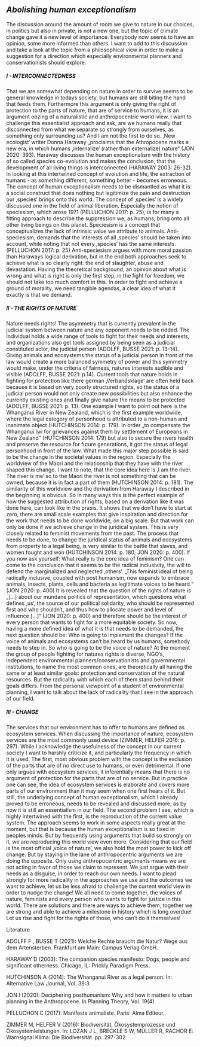 ## *Abolishing human exceptionalism*

The discussion around the amount of room we give to nature in our choices, in politics but also in private, is not a new one, but the topic of climate change gave it a new level of importance. Everybody now seems to have an opinion, some more informed than others. I want to add to this discussion and take a look at the topic from a philosophical view in order to make a suggestion for a direction which especially environmental planners and conservationists should explore.

##### I - INTERCONNECTEDNESS
That we are somewhat depending on nature in order to survive seems to be general knowledge in todays society, but humans are still biting the hand that feeds them. Furthermore this argument is only giving the right of protection to the parts of nature, that are of service to humans, it is an argument oozing of a naturalistic and anthropocentric world-view. 
I want to challenge this essentialist approach and ask, are we humans really that disconnected from what we separate so strongly from ourselves, as something only surrounding us? And I am not the first to do so. ‚New ecologist‘ writer Donna Haraway „proclaims that the Athropocene marks a new era, in which humans ‚internalize‘ (rather than externalize) nature“ (JON 2020: 393). Haraway discusses the human exceptionalism with the history of so called species co-evolution and makes the conclusion, that the development of all living things is interconnected (HARAWAY 2003: 26-32). In looking at this intertwined concept of evolution and life, the extraction of humans - as something different, something better - becomes erroneous. The concept of human exceptionalism needs to be dismantled as what it is: a social construct that does nothing but legitimize the pain and destruction our ‚species‘ brings onto this world. 
The concept of ‚species‘ is a widely discussed one in the field of animal liberation. Especially the notion of speciesism, which arose 1971 (PELLUCHON 2017: p. 25), is for many a fitting approach to describe the suppression we, as humans, bring onto all other living beings on this planet. Speciesism is a concept that conceptualizes the lack of intrinsic value we attribute to animals. Anti-speciesism, demands that the interests of all ‚species' should be taken into account, while noting that not every ‚species‘ has the same interests. (PELLUCHON 2017: p. 25) Anti-speciesism argues with more moral passion than Haraways logical derivation, but in the end both approaches seek to achieve what is so clearly right: the end of slaughter, abuse and devastation.
Having the theoretical background, an opinion about what is wrong and what is right is only the first step, in the fight for freedom, we should not take too much comfort in this. In order to fight and achieve a ground of morality, we need tangible agendas, a clear idea of what it exactly is that we demand.

##### II - THE RIGHTS OF NATURE
Nature needs rights! The asymmetry that is currently prevalent in the judicial system between nature and any opponent needs to be ridded. The Individual holds a wide range of tools to fight for their needs and interests, and organizations also get tools assigned by being seen as a judicial constituted actor, the judicial person (ADOLFF, BUSSE 2021: p. 13-14). Giving animals and ecosystems the status of a judicial person in front of the law would create a more balanced symmetry of power and this symmetry would make, under the criteria of fairness, natures interests audible and visible (ADOLFF, BUSSE 2021: p.14). Current tools that nature holds in fighting for protection like there german ‚Verbandsklage‘ are often held back because it is based on very poorly structured rights, so the status of a judicial person would not only create new possibilities but also enhance the currently existing ones and finally give nature the means to be protected (ADOLFF, BUSSE 2021: p. 13).
One example I want to point out here is the Whanganui River in New Zealand, which is the first example worldwide, where the legal category of personhood is attributed to a non-human and inanimate object (HUTCHINSON 2014: p. 179). In order „to compensate the Whanganui Iwi for grievances against them by settlement of Europeans in New Zealand“ (HUTCHINSON 2014: 179) but also to secure the rivers health and preserve the resource for future generations, it got the status of legal personhood in front of the law. What made this major step possible is said to be the change in the societal values in the region. Especially the worldview of the Maori and the relationship that they have with the river shaped this change. I want to note, that the core idea here is ‚I am the river. The river is me’ so to the Maori the river is not something that can be owned, because it is in fact a part of them (HUTCHINSON 2014: p. 181). The similarity of this worldview and the derivation from Haraway I described in the beginning is obvious. So in many ways this is the perfect example of how the suggested attribution of rights, based on a derivation like it was done here, can look like in the praxis. It shows that we don’t have to start at zero, there are small scale examples that give inspiration and direction for the work that needs to be done worldwide, on a big scale.
But that work can only be done if we achieve change in the juridical system. This is very closely related to feminist movements from the past. The process that needs to be done, to change the juridical status of animals and ecosystems from property to a legal being, is very similar to the battle that slaves, and women fought and won (HUTCHINSON 2014: p. 180; JON 2020: p. 400). If you now ask yourself: What really is the core idea of feminism? One can come to the conclusion that it seems to be the radical inclusivity, the will to defend the marginalized and neglected ‚others‘. „This feminist ideal of being radically inclusive, coupled with post humanism, now expands to embrace animals, insects, plants, cells and bacteria as legitimate voices to be heard.“ (JON 2020: p. 400) It is revealed that the question of the rights of nature is „[…] about our mundane politics of representation, which questions what defines ‚us‘, the source of our political solidarity, who should be represented first and who shouldn’t, and thus how to allocate power and level of influence […]“ (JON 2020: p. 400) and therefore should be the interest of every person that wants to fight for a more equitable society. 
So now, having a more defined idea of what it is that needs to be demanded, the next question should be: Who is going to implement the changes? If the voice of animals and ecosystems can’t be heard by us humans, somebody needs to step in. So who is going to be the voice of nature? 
At the moment the group of people fighting for natures rights is diverse, NGO’s, independent environmental planners/conservationists and governmental institutions, to name the most common ones, are theoretically all having the same or at least similar goals: protection and conservation of the natural resources. But the radicality with which each of them stand behind their goals differs. From the personal viewpoint of a student of environmental planning, I want to talk about the lack of radicality that I see in the approach of our field.

##### III - CHANGE
The services that our environment has to offer to humans are defined as ecosystem services. When discussing the importance of nature, ecosystem services are the most commonly used device (ZIMMER, HELFER 2016: p. 297). While I acknowledge the usefulness of the concept in our current society I want to harshly criticize it, and particularly the frequency in which it is used. The first, most obvious problem with the concept is the exclusion of the parts that are of no direct use to humans, or even detrimental. If one only argues with ecosystem services, it inferentially means that there is no argument of protection for the parts that are of no service. But in practice one can see, the idea of ecosystem services is elaborate and covers more parts of our environment than it may seem when one first hears of it. But still, the underlying concept of human exceptionalism, which I already proved to be erroneous, needs to be revealed and discussed more, as by now it is still an essentialism in our field. 
The second problem I see, which is highly intertwined with the first, is the reproduction of the current value system. The approach seems to work in some aspects really great at the moment, but that is because the human exceptionalism is so fixed in peoples minds. But by frequently using arguments that build so strongly on it, we are reproducing this world view even more. Considering that our field is the most official ‚voice of nature‘, we also hold the most power to kick off change. But by staying in the lane of anthropocentric arguments we are doing the opposite. Only using anthropocentric arguments means we are not acting in favor of those we claim to represent. We just argue with their needs as a disguise, in order to reach our own needs. I want to plead strongly for more radicality in the approaches we use and the outcomes we want to achieve, let us be less afraid to challenge the current world view in order to nudge the change!
We all need to come together, the voices of nature, feminists and every person who wants to fight for justice in this world. There are solutions and there are ways to achieve them, together we are strong and able to achieve a milestone in history which is long overdue! Let us rise and fight for the rights of those, who can’t do it themselves!









Literature

ADOLFF F , BUSSE T (2021): Welche Rechte braucht die Natur? Wege aus dem Artensterben. Frankfurt am Main: Campus Verlag GmbH.

HARAWAY D (2003): The companion species manifesto: Dogs, people and significant otherness. Chicago, IL: Prickly Paradigm Press.

HUTCHINSON A (2014): The Whanganui River as a legal person. In: Alternative Law Journal, Vol. 39:3

JON I (2020): Deciphering posthumanism: Why and how it matters to urban planning in the Anthropocene. In Planning Theory, Vol. 19(4)

PELLUCHON C (2017): Manifeste animaliste. Paris: Alma Editeur.

ZIMMER M, HELFER V (2016): Biodiversität, Ökosystemprozesse und Ökosystemleistungen. In: LOZAN J L, BRECKLE S W, MÜLLER R, RACHOR E: Warnsignal Klima: Die Biodiversität. pp. 297-302.
